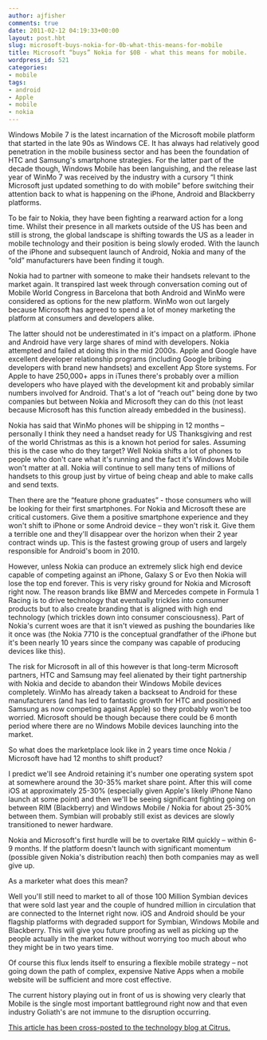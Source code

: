 ```yaml
---
author: ajfisher
comments: true
date: 2011-02-12 04:19:33+00:00
layout: post.hbt
slug: microsoft-buys-nokia-for-0b-what-this-means-for-mobile
title: Microsoft “buys” Nokia for $0B - what this means for mobile.
wordpress_id: 521
categories:
- mobile
tags:
- android
- Apple
- mobile
- nokia
---
```


Windows Mobile 7 is the latest incarnation of the Microsoft mobile platform that started in the late 90s as Windows CE. It has always had relatively good penetration in the mobile business sector and has been the foundation of HTC and Samsung's smartphone strategies. For the latter part of the decade though, Windows Mobile has been languishing, and the release last year of WinMo 7 was received by the industry with a cursory “I think Microsoft just updated something to do with mobile” before switching their attention back to what is happening on the iPhone, Android and Blackberry platforms.

To be fair to Nokia, they have been fighting a rearward action for a long time. Whilst their presence in all markets outside of the US has been and still is strong, the global landscape is shifting towards the US as a leader in mobile technology and their position is being slowly eroded. With the launch of the iPhone and subsequent launch of Android, Nokia and many of the “old” manufacturers have been finding it tough.

Nokia had to partner with someone to make their handsets relevant to the market again. It transpired last week through conversation coming out of Mobile World Congress in Barcelona that both Android and WinMo were considered as options for the new platform. WinMo won out largely because Microsoft has agreed to spend a lot of money marketing the platform at consumers and developers alike.

The latter should not be underestimated in it's impact on a platform. iPhone and Android have very large shares of mind with developers. Nokia attempted and failed at doing this in the mid 2000s. Apple and Google have excellent developer relationship programs (including Google bribing developers with brand new handsets) and excellent App Store systems. For Apple to have 250,000+ apps in iTunes there's probably over a million developers who have played with the development kit and probably similar numbers involved for Android. That's a lot of “reach out” being done by two companies but between Nokia and Microsoft they can do this (not least because Microsoft has this function already embedded in the business).

Nokia has said that WinMo phones will be shipping in 12 months – personally I think they need a handset ready for US Thanksgiving and rest of the world Christmas as this is a known hot period for sales. Assuming this is the case who do they target? Well Nokia shifts a lot of phones to people who don't care what it's running and the fact it's Windows Mobile won't matter at all. Nokia will continue to sell many tens of millions of handsets to this group just by virtue of being cheap and able to make calls and send texts.

Then there are the “feature phone graduates” - those consumers who will be looking for their first smartphones. For Nokia and Microsoft these are critical customers. Give them a positive smartphone experience and they won't shift to iPhone or some Android device – they won't risk it. Give them a terrible one and they'll disappear over the horizon when their 2 year contract winds up. This is the fastest growing group of users and largely responsible for Android's boom in 2010.

However, unless Nokia can produce an extremely slick high end device capable of competing against an iPhone, Galaxy S or Evo then Nokia will lose the top end forever. This is very risky ground for Nokia and Microsoft right now. The reason brands like BMW and Mercedes compete in Formula 1 Racing is to drive technology that eventually trickles into consumer products but to also create branding that is aligned with high end technology (which trickles down into consumer consciousness). Part of Nokia's current woes are that it isn't viewed as pushing the boundaries like it once was (the Nokia 7710 is the conceptual grandfather of the iPhone but it's been nearly 10 years since the company was capable of producing devices like this).

The risk for Microsoft in all of this however is that long-term Microsoft partners, HTC and Samsung may feel alienated by their tight partnership with Nokia and decide to abandon their Windows Mobile devices completely. WinMo has already taken a backseat to Android for these manufacturers (and has led to fantastic growth for HTC and positioned Samsung as now competing against Apple) so they probably won't be too worried. Microsoft should be though because there could be 6 month period where there are no Windows Mobile devices launching into the market.

So what does the marketplace look like in 2 years time once Nokia / Microsoft have had 12 months to shift product?

I predict we'll see Android retaining it's number one operating system spot at somewhere around the 30-35% market share point. After this will come iOS at approximately 25-30% (especially given Apple's likely iPhone Nano launch at some point) and then we'll be seeing significant fighting going on between RIM (Blackberry) and Windows Mobile / Nokia for about 25-30% between them. Symbian will probably still exist as devices are slowly transitioned to newer hardware.

Nokia and Microsoft's first hurdle will be to overtake RIM quickly – within 6-9 months. If the platform doesn't launch with significant momentum (possible given Nokia's distribution reach) then both companies may as well give up.

As a marketer what does this mean?

Well you'll still need to market to all of those 100 Million Symbian devices that were sold last year and the couple of hundred million in circulation that are connected to the Internet right now. iOS and Android should be your flagship platforms with degraded support for Symbian, Windows Mobile and Blackberry. This will give you future proofing as well as picking up the people actually in the market now without worrying too much about who they might be in two years time.

Of course this flux lends itself to ensuring a flexible mobile strategy – not going down the path of complex, expensive Native Apps when a mobile website will be sufficient and more cost effective.

The current history playing out in front of us is showing very clearly that Mobile is the single most important battleground right now and that even industry Goliath's are not immune to the disruption occurring.

[This article has been cross-posted to the technology blog at Citrus.](http://citrus.com.au/blog/microsoft-buys-nokia-for-0b-what-this-means-for-mobile/)
